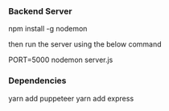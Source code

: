 ### Backend Server

npm install -g nodemon

then run the server using the below command

PORT=5000 nodemon server.js

### Dependencies

yarn add puppeteer
yarn add express

